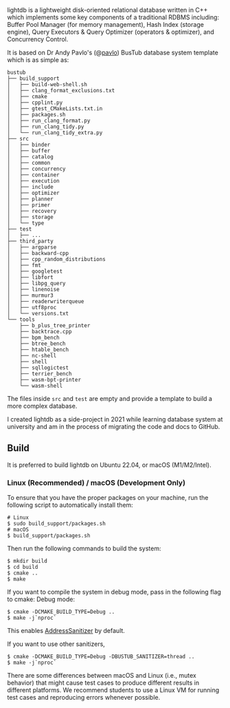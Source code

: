 lightdb is a lightweight disk-oriented relational database written in C++ which implements some key components of a traditional RDBMS including: Buffer Pool Manager (for memory management), Hash Index (storage engine), Query Executors & Query Optimizer (operators & optimizer), and Concurrency Control.

It is based on Dr Andy Pavlo's (@[pavlo](https://www.cs.cmu.edu/~pavlo/)) BusTub database system template which is as simple as:

```
bustub
├── build_support
│   ├── build-web-shell.sh
│   ├── clang_format_exclusions.txt
│   ├── cmake
│   ├── cpplint.py
│   ├── gtest_CMakeLists.txt.in
│   ├── packages.sh
│   ├── run_clang_format.py
│   ├── run_clang_tidy.py
│   └── run_clang_tidy_extra.py
├── src
│   ├── binder
│   ├── buffer
│   ├── catalog
│   ├── common
│   ├── concurrency
│   ├── container
│   ├── execution
│   ├── include
│   ├── optimizer
│   ├── planner
│   ├── primer
│   ├── recovery
│   ├── storage
│   └── type
├── test
│   ├── ...
├── third_party
│   ├── argparse
│   ├── backward-cpp
│   ├── cpp_random_distributions
│   ├── fmt
│   ├── googletest
│   ├── libfort
│   ├── libpg_query
│   ├── linenoise
│   ├── murmur3
│   ├── readerwriterqueue
│   ├── utf8proc
│   └── versions.txt
└── tools
    ├── b_plus_tree_printer
    ├── backtrace.cpp
    ├── bpm_bench
    ├── btree_bench
    ├── htable_bench
    ├── nc-shell
    ├── shell
    ├── sqllogictest
    ├── terrier_bench
    ├── wasm-bpt-printer
    └── wasm-shell
```

The files inside `src` and `test` are empty and provide a template to build a more complex database.

I created lightdb as a side-project in 2021 while learning database system at university and am in the process of migrating the code and docs to GitHub.

## Build

It is preferred to build lightdb on Ubuntu 22.04, or macOS (M1/M2/Intel).

### Linux (Recommended) / macOS (Development Only)

To ensure that you have the proper packages on your machine, run the following script to automatically install them:

```
# Linux
$ sudo build_support/packages.sh
# macOS
$ build_support/packages.sh
```

Then run the following commands to build the system:

```
$ mkdir build
$ cd build
$ cmake ..
$ make
```

If you want to compile the system in debug mode, pass in the following flag to cmake:
Debug mode:

```
$ cmake -DCMAKE_BUILD_TYPE=Debug ..
$ make -j`nproc`
```
This enables [AddressSanitizer](https://github.com/google/sanitizers) by default.

If you want to use other sanitizers,

```
$ cmake -DCMAKE_BUILD_TYPE=Debug -DBUSTUB_SANITIZER=thread ..
$ make -j`nproc`
```

There are some differences between macOS and Linux (i.e., mutex behavior) that might cause test cases
to produce different results in different platforms. We recommend students to use a Linux VM for running
test cases and reproducing errors whenever possible.
